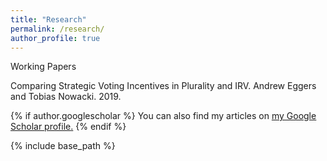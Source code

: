 ```yaml
---
title: "Research"
permalink: /research/
author_profile: true
---
```


Working Papers

Comparing Strategic Voting Incentives in Plurality and IRV. Andrew Eggers and Tobias Nowacki. 2019.

{% if author.googlescholar %}
  You can also find my articles on <u><a href="{{author.googlescholar}}">my Google Scholar profile</a>.</u>
{% endif %}

{% include base_path %}
